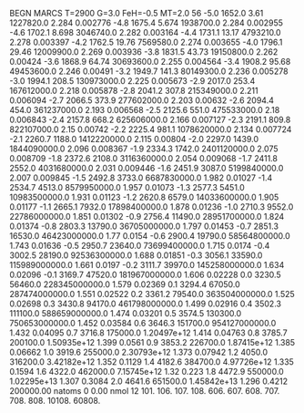 BEGN
MARCS T=2900 G=3.0 FeH=-0.5 MT=2.0
                  56
-5.0 1652.0 3.61 1227820.0 2.284 0.002776 
-4.8 1675.4 5.674 1938700.0 2.284 0.002955 
-4.6 1702.1 8.698 3046740.0 2.282 0.003164 
-4.4 1731.1 13.17 4793210.0 2.278 0.003397 
-4.2 1762.5 19.76 7569580.0 2.274 0.003655 
-4.0 1796.1 29.46 12009900.0 2.269 0.003936 
-3.8 1831.5 43.73 19150800.0 2.262 0.00424 
-3.6 1868.9 64.74 30693600.0 2.255 0.004564 
-3.4 1908.2 95.68 49453600.0 2.246 0.00491 
-3.2 1949.7 141.3 80149300.0 2.236 0.005278 
-3.0 1994.1 208.5 130973000.0 2.225 0.005673 
-2.9 2017.0 253.4 167612000.0 2.218 0.005878 
-2.8 2041.2 307.8 215349000.0 2.211 0.006094 
-2.7 2066.5 373.9 277602000.0 2.203 0.00632 
-2.6 2094.4 454.0 361237000.0 2.193 0.006568 
-2.5 2125.6 551.0 475533000.0 2.18 0.006843 
-2.4 2157.8 668.2 625606000.0 2.166 0.007127 
-2.3 2191.1 809.8 822107000.0 2.15 0.00742 
-2.2 2225.4 981.1 1078620000.0 2.134 0.007724 
-2.1 2260.7 1188.0 1412220000.0 2.115 0.00804 
-2.0 2297.0 1439.0 1844090000.0 2.096 0.008367 
-1.9 2334.3 1742.0 2401120000.0 2.075 0.008709 
-1.8 2372.6 2108.0 3116360000.0 2.054 0.009068 
-1.7 2411.8 2552.0 4031680000.0 2.031 0.009446 
-1.6 2451.9 3087.0 5199840000.0 2.007 0.009845 
-1.5 2492.8 3733.0 6687830000.0 1.982 0.01027 
-1.4 2534.7 4513.0 8579950000.0 1.957 0.01073 
-1.3 2577.3 5451.0 10983500000.0 1.931 0.01123 
-1.2 2620.8 6579.0 14033600000.0 1.905 0.01177 
-1.1 2665.1 7932.0 17898400000.0 1.878 0.01236 
-1.0 2710.3 9552.0 22786000000.0 1.851 0.01302 
-0.9 2756.4 11490.0 28951700000.0 1.824 0.01374 
-0.8 2803.3 13790.0 36705000000.0 1.797 0.01453 
-0.7 2851.3 16530.0 46423000000.0 1.77 0.0154 
-0.6 2900.4 19790.0 58564800000.0 1.743 0.01636 
-0.5 2950.7 23640.0 73699400000.0 1.715 0.0174 
-0.4 3002.5 28190.0 92536300000.0 1.688 0.01851 
-0.3 3056.1 33590.0 115989000000.0 1.661 0.0197 
-0.2 3111.7 39970.0 145258000000.0 1.634 0.02096 
-0.1 3169.7 47520.0 181967000000.0 1.606 0.02228 
0.0 3230.5 56460.0 228345000000.0 1.579 0.02369 
0.1 3294.4 67050.0 287474000000.0 1.551 0.02522 
0.2 3361.2 79540.0 363504000000.0 1.525 0.02698 
0.3 3430.8 94170.0 461798000000.0 1.499 0.02916 
0.4 3502.3 111100.0 588659000000.0 1.474 0.03201 
0.5 3574.5 130300.0 750653000000.0 1.452 0.03584 
0.6 3646.3 151700.0 954127000000.0 1.432 0.04095 
0.7 3716.8 175000.0 1.20497e+12 1.414 0.04763 
0.8 3785.7 200100.0 1.50935e+12 1.399 0.0561 
0.9 3853.2 226700.0 1.87415e+12 1.385 0.06662 
1.0 3919.6 255000.0 2.30793e+12 1.373 0.07942 
1.2 4050.0 316200.0 3.42182e+12 1.352 0.1129 
1.4 4182.6 384700.0 4.97726e+12 1.335 0.1594 
1.6 4322.0 462000.0 7.15745e+12 1.32 0.223 
1.8 4472.9 550000.0 1.02295e+13 1.307 0.3084 
2.0 4641.6 651500.0 1.45842e+13 1.296 0.4212 
200000.00
natoms              0      0.00
nmol          12
          101.         106.       107.      108.         606.        607.        608.
          707.         708.       808.    10108.       60808.

